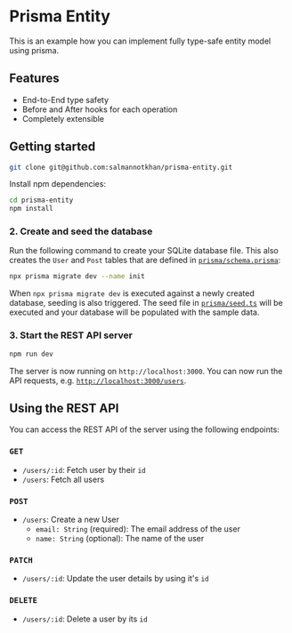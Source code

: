 # Prisma Entity

This is an example how you can implement fully type-safe entity model using prisma.

## Features

- End-to-End type safety
- Before and After hooks for each operation
- Completely extensible

## Getting started

```bash
git clone git@github.com:salmannotkhan/prisma-entity.git
```

Install npm dependencies:

```bash
cd prisma-entity
npm install
```

### 2. Create and seed the database

Run the following command to create your SQLite database file. This also creates the `User` and `Post` tables that are defined in [`prisma/schema.prisma`](./prisma/schema.prisma):

```bash
npx prisma migrate dev --name init
```

When `npx prisma migrate dev` is executed against a newly created database, seeding is also triggered. The seed file in [`prisma/seed.ts`](./prisma/seed.ts) will be executed and your database will be populated with the sample data.


### 3. Start the REST API server

```bash
npm run dev
```

The server is now running on `http://localhost:3000`. You can now run the API requests, e.g. [`http://localhost:3000/users`](http://localhost:3000/users).

## Using the REST API

You can access the REST API of the server using the following endpoints:

### `GET`

- `/users/:id`: Fetch user by their `id`
- `/users`: Fetch all users

### `POST`

- `/users`: Create a new User
    - `email: String` (required): The email address of the user
    - `name: String` (optional): The name of the user

### `PATCH`

- `/users/:id`: Update the user details by using it's `id`

### `DELETE`

- `/users/:id`: Delete a user by its `id`
